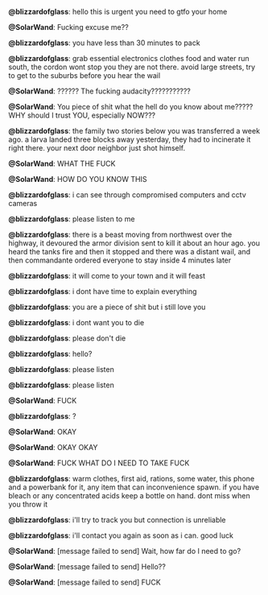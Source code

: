 **@blizzardofglass**: hello this is urgent you need to gtfo your home

**@SolarWand**: Fucking excuse me??

**@blizzardofglass**: you have less than 30 minutes to pack

**@blizzardofglass**: grab essential electronics clothes food and water run south, the cordon wont stop you they are not there. avoid large streets, try to get to the suburbs before you hear the wail

**@SolarWand**: ?????? The fucking audacity???????????

**@SolarWand**: You piece of shit what the hell do you know about me????? WHY should I trust YOU, especially NOW???

**@blizzardofglass**: the family two stories below you was transferred a week ago. a larva landed three blocks away yesterday, they had to incinerate it right there. your next door neighbor just shot himself.

**@SolarWand**: WHAT THE FUCK

**@SolarWand**: HOW DO YOU KNOW THIS

**@blizzardofglass**: i can see through compromised computers and cctv cameras

**@blizzardofglass**: please listen to me

**@blizzardofglass**: there is a beast moving from northwest over the highway, it devoured the armor division sent to kill it about an hour ago. you heard the tanks fire and then it stopped and there was a distant wail, and then commandante ordered everyone to stay inside 4 minutes later

**@blizzardofglass**: it will come to your town and it will feast 

**@blizzardofglass**: i dont have time to explain everything

**@blizzardofglass**: you are a piece of shit but i still love you

**@blizzardofglass**: i dont want you to die

**@blizzardofglass**: please don't die

**@blizzardofglass**: hello?

**@blizzardofglass**: please listen

**@blizzardofglass**: please listen

**@SolarWand**: FUCK

**@blizzardofglass**: ?

**@SolarWand**: OKAY

**@SolarWand**: OKAY OKAY

**@SolarWand**: FUCK WHAT DO I NEED TO TAKE FUCK

**@blizzardofglass**: warm clothes, first aid, rations, some water, this phone and a powerbank for it, any item that can inconvenience spawn. if you have bleach or any concentrated acids keep a bottle on hand. dont miss when you throw it

**@blizzardofglass**: i'll try to track you but connection is unreliable

**@blizzardofglass**: i'll contact you again as soon as i can. good luck

**@SolarWand**: [message failed to send] Wait, how far do I need to go?

**@SolarWand**: [message failed to send] Hello??

**@SolarWand**: [message failed to send] FUCK

